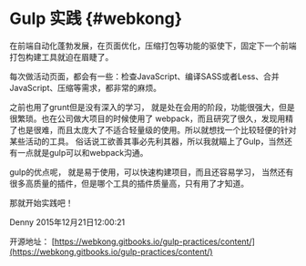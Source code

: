# Gulp 实践 {#webkong}

在前端自动化蓬勃发展，在页面优化，压缩打包等功能的驱使下，固定下一个前端打包构建工具就迫在眉睫了。

每次做活动页面，都会有一些：检查JavaScript、编译SASS或者Less、合并JavaScript、压缩等需求，都非常的麻烦。

之前也用了grunt但是没有深入的学习， 就是处在会用的阶段，功能很强大，但是很繁琐。也在公司做大项目的时候使用了 webpack，而且研究了很久，发现用精了也是很难，而且太庞大了不适合轻量级的使用。所以就想找一个比较轻便的针对某些活动的工具。 俗话说工欲善其事必先利其器，所以我就瞄上了Gulp，当然还有一点就是gulp可以和webpack沟通。

gulp的优点呢， 就是易于使用，可以快速构建项目，而且还容易学习， 当然还有很多高质量的插件，但是哪个工具的插件质量高，只有用了才知道。

那就开始实践吧！

Denny  2015年12月21日12:00:21

开源地址： [https://webkong.gitbooks.io/gulp-practices/content/](https://webkong.gitbooks.io/gulp-practices/content/)

